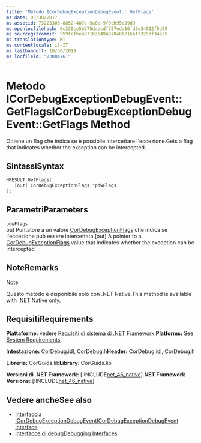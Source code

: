 ```yaml
---
title: 'Metodo ICorDebugExceptionDebugEvent:: GetFlags'
ms.date: 03/30/2017
ms.assetid: 73225303-8852-487e-9a0e-9f0cb95e99d9
ms.openlocfilehash: 6c330ce5b375daacdf257eda16fd5e34012f5d69
ms.sourcegitcommit: 559fcfbe4871636494870a8b716bf7325df34ac5
ms.translationtype: MT
ms.contentlocale: it-IT
ms.lasthandoff: 10/30/2019
ms.locfileid: "73084761"
---
```

# <a name="icordebugexceptiondebugeventgetflags-method"></a><span data-ttu-id="9bb91-102">Metodo ICorDebugExceptionDebugEvent:: GetFlags</span><span class="sxs-lookup"><span data-stu-id="9bb91-102">ICorDebugExceptionDebugEvent::GetFlags Method</span></span>
<span data-ttu-id="9bb91-103">Ottiene un flag che indica se è possibile intercettare l'eccezione.</span><span class="sxs-lookup"><span data-stu-id="9bb91-103">Gets a flag that indicates whether the exception can be intercepted.</span></span>  
  
## <a name="syntax"></a><span data-ttu-id="9bb91-104">Sintassi</span><span class="sxs-lookup"><span data-stu-id="9bb91-104">Syntax</span></span>  
  
```cpp  
HRESULT GetFlags(  
   [out] CorDebugExceptionFlags *pdwFlags  
);  
```  
  
## <a name="parameters"></a><span data-ttu-id="9bb91-105">Parametri</span><span class="sxs-lookup"><span data-stu-id="9bb91-105">Parameters</span></span>  
 `pdwFlags`  
 <span data-ttu-id="9bb91-106">out Puntatore a un valore [CorDebugExceptionFlags](../../../../docs/framework/unmanaged-api/debugging/cordebugexceptionflags-enumeration.md) che indica se l'eccezione può essere intercettata.</span><span class="sxs-lookup"><span data-stu-id="9bb91-106">[out] A pointer to a [CorDebugExceptionFlags](../../../../docs/framework/unmanaged-api/debugging/cordebugexceptionflags-enumeration.md) value that indicates whether the exception can be intercepted.</span></span>  
  
## <a name="remarks"></a><span data-ttu-id="9bb91-107">Note</span><span class="sxs-lookup"><span data-stu-id="9bb91-107">Remarks</span></span>  
  
> [!NOTE]
> <span data-ttu-id="9bb91-108">Questo metodo è disponibile solo con .NET Native.</span><span class="sxs-lookup"><span data-stu-id="9bb91-108">This method is available with .NET Native only.</span></span>  
  
## <a name="requirements"></a><span data-ttu-id="9bb91-109">Requisiti</span><span class="sxs-lookup"><span data-stu-id="9bb91-109">Requirements</span></span>  
 <span data-ttu-id="9bb91-110">**Piattaforme:** vedere [Requisiti di sistema di .NET Framework](../../../../docs/framework/get-started/system-requirements.md).</span><span class="sxs-lookup"><span data-stu-id="9bb91-110">**Platforms:** See [System Requirements](../../../../docs/framework/get-started/system-requirements.md).</span></span>  
  
 <span data-ttu-id="9bb91-111">**Intestazione:** CorDebug.idl, CorDebug.h</span><span class="sxs-lookup"><span data-stu-id="9bb91-111">**Header:** CorDebug.idl, CorDebug.h</span></span>  
  
 <span data-ttu-id="9bb91-112">**Libreria:** CorGuids.lib</span><span class="sxs-lookup"><span data-stu-id="9bb91-112">**Library:** CorGuids.lib</span></span>  
  
 <span data-ttu-id="9bb91-113">**Versioni di .NET Framework:** [!INCLUDE[net_46_native](../../../../includes/net-46-native-md.md)]</span><span class="sxs-lookup"><span data-stu-id="9bb91-113">**.NET Framework Versions:** [!INCLUDE[net_46_native](../../../../includes/net-46-native-md.md)]</span></span>  
  
## <a name="see-also"></a><span data-ttu-id="9bb91-114">Vedere anche</span><span class="sxs-lookup"><span data-stu-id="9bb91-114">See also</span></span>

- [<span data-ttu-id="9bb91-115">Interfaccia ICorDebugExceptionDebugEvent</span><span class="sxs-lookup"><span data-stu-id="9bb91-115">ICorDebugExceptionDebugEvent Interface</span></span>](../../../../docs/framework/unmanaged-api/debugging/icordebugexceptiondebugevent-interface.md)
- [<span data-ttu-id="9bb91-116">Interfacce di debug</span><span class="sxs-lookup"><span data-stu-id="9bb91-116">Debugging Interfaces</span></span>](../../../../docs/framework/unmanaged-api/debugging/debugging-interfaces.md)
